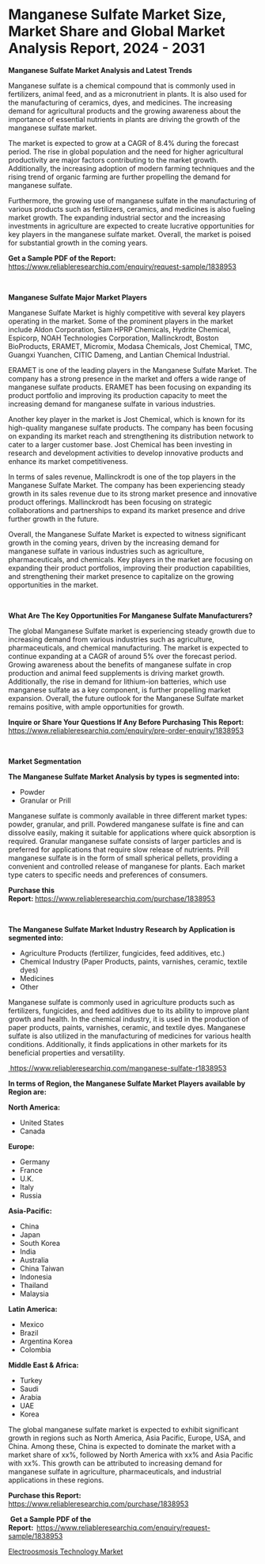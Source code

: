 <p><h1>Manganese Sulfate Market Size, Market Share and Global Market Analysis Report, 2024 - 2031</h1></p><p><strong>Manganese Sulfate Market Analysis and Latest Trends</strong></p>
<p><p>Manganese sulfate is a chemical compound that is commonly used in fertilizers, animal feed, and as a micronutrient in plants. It is also used for the manufacturing of ceramics, dyes, and medicines. The increasing demand for agricultural products and the growing awareness about the importance of essential nutrients in plants are driving the growth of the manganese sulfate market.</p><p>The market is expected to grow at a CAGR of 8.4% during the forecast period. The rise in global population and the need for higher agricultural productivity are major factors contributing to the market growth. Additionally, the increasing adoption of modern farming techniques and the rising trend of organic farming are further propelling the demand for manganese sulfate.</p><p>Furthermore, the growing use of manganese sulfate in the manufacturing of various products such as fertilizers, ceramics, and medicines is also fueling market growth. The expanding industrial sector and the increasing investments in agriculture are expected to create lucrative opportunities for key players in the manganese sulfate market. Overall, the market is poised for substantial growth in the coming years.</p></p>
<p><strong>Get a Sample PDF of the Report:&nbsp;</strong> <a href="https://www.reliableresearchiq.com/enquiry/request-sample/1838953">https://www.reliableresearchiq.com/enquiry/request-sample/1838953</a></p>
<p>&nbsp;</p>
<p><strong>Manganese Sulfate Major Market Players</strong></p>
<p><p>Manganese Sulfate Market is highly competitive with several key players operating in the market. Some of the prominent players in the market include Aldon Corporation, Sam HPRP Chemicals, Hydrite Chemical, Espicorp, NOAH Technologies Corporation, Mallinckrodt, Boston BioProducts, ERAMET, Micromix, Modasa Chemicals, Jost Chemical, TMC, Guangxi Yuanchen, CITIC Dameng, and Lantian Chemical Industrial.</p><p>ERAMET is one of the leading players in the Manganese Sulfate Market. The company has a strong presence in the market and offers a wide range of manganese sulfate products. ERAMET has been focusing on expanding its product portfolio and improving its production capacity to meet the increasing demand for manganese sulfate in various industries.</p><p>Another key player in the market is Jost Chemical, which is known for its high-quality manganese sulfate products. The company has been focusing on expanding its market reach and strengthening its distribution network to cater to a larger customer base. Jost Chemical has been investing in research and development activities to develop innovative products and enhance its market competitiveness.</p><p>In terms of sales revenue, Mallinckrodt is one of the top players in the Manganese Sulfate Market. The company has been experiencing steady growth in its sales revenue due to its strong market presence and innovative product offerings. Mallinckrodt has been focusing on strategic collaborations and partnerships to expand its market presence and drive further growth in the future.</p><p>Overall, the Manganese Sulfate Market is expected to witness significant growth in the coming years, driven by the increasing demand for manganese sulfate in various industries such as agriculture, pharmaceuticals, and chemicals. Key players in the market are focusing on expanding their product portfolios, improving their production capabilities, and strengthening their market presence to capitalize on the growing opportunities in the market.</p></p>
<p>&nbsp;</p>
<p><strong>What Are The Key Opportunities For Manganese Sulfate Manufacturers?</strong></p>
<p><p>The global Manganese Sulfate market is experiencing steady growth due to increasing demand from various industries such as agriculture, pharmaceuticals, and chemical manufacturing. The market is expected to continue expanding at a CAGR of around 5% over the forecast period. Growing awareness about the benefits of manganese sulfate in crop production and animal feed supplements is driving market growth. Additionally, the rise in demand for lithium-ion batteries, which use manganese sulfate as a key component, is further propelling market expansion. Overall, the future outlook for the Manganese Sulfate market remains positive, with ample opportunities for growth.</p></p>
<p><strong>Inquire or Share Your Questions If Any Before Purchasing This Report:</strong> <a href="https://www.reliableresearchiq.com/enquiry/pre-order-enquiry/1838953">https://www.reliableresearchiq.com/enquiry/pre-order-enquiry/1838953</a></p>
<p>&nbsp;</p>
<p><strong>Market Segmentation</strong></p>
<p><strong>The Manganese Sulfate Market Analysis by types is segmented into:</strong></p>
<p><ul><li>Powder</li><li>Granular or Prill</li></ul></p>
<p><p>Manganese sulfate is commonly available in three different market types: powder, granular, and prill. Powdered manganese sulfate is fine and can dissolve easily, making it suitable for applications where quick absorption is required. Granular manganese sulfate consists of larger particles and is preferred for applications that require slow release of nutrients. Prill manganese sulfate is in the form of small spherical pellets, providing a convenient and controlled release of manganese for plants. Each market type caters to specific needs and preferences of consumers.</p></p>
<p><strong>Purchase this Report:&nbsp;</strong><a href="https://www.reliableresearchiq.com/purchase/1838953">https://www.reliableresearchiq.com/purchase/1838953</a></p>
<p>&nbsp;</p>
<p><strong>The Manganese Sulfate Market Industry Research by Application is segmented into:</strong></p>
<p><ul><li>Agriculture Products (fertilizer, fungicides, feed additives, etc.)</li><li>Chemical Industry (Paper Products, paints, varnishes, ceramic, textile dyes)</li><li>Medicines</li><li>Other</li></ul></p>
<p><p>Manganese sulfate is commonly used in agriculture products such as fertilizers, fungicides, and feed additives due to its ability to improve plant growth and health. In the chemical industry, it is used in the production of paper products, paints, varnishes, ceramic, and textile dyes. Manganese sulfate is also utilized in the manufacturing of medicines for various health conditions. Additionally, it finds applications in other markets for its beneficial properties and versatility.</p></p>
<p><a href="https://www.reliableresearchiq.com/manganese-sulfate-r1838953">&nbsp;https://www.reliableresearchiq.com/manganese-sulfate-r1838953</a></p>
<p><strong>In terms of Region, the Manganese Sulfate Market Players available by Region are:</strong></p>
<p>
    <p> <strong> North America: </strong>
        <ul>
            <li>United States</li>
            <li>Canada</li>
        </ul>
        </p> 
    <p> <strong> Europe: </strong>
        <ul>
            <li>Germany</li>
            <li>France</li>
            <li>U.K.</li>
            <li>Italy</li>
            <li>Russia</li>
        </ul>
        </p> 
    <p> <strong> Asia-Pacific: </strong>
        <ul>
            <li>China</li>
            <li>Japan</li>
            <li>South Korea</li>
            <li>India</li>
            <li>Australia</li>
            <li>China Taiwan</li>
            <li>Indonesia</li>
            <li>Thailand</li>
            <li>Malaysia</li>
        </ul>
        </p> 
    <p> <strong> Latin America: </strong>
        <ul>
            <li>Mexico</li>
            <li>Brazil</li>
            <li>Argentina Korea</li>
            <li>Colombia</li>
        </ul>
        </p> 
    <p> <strong> Middle East & Africa: </strong>
        <ul>
            <li>Turkey</li>
            <li>Saudi</li>
            <li>Arabia</li>
            <li>UAE</li>
            <li>Korea</li>
        </ul>
    </p>
    </p>
<p><p>The global manganese sulfate market is expected to exhibit significant growth in regions such as North America, Asia Pacific, Europe, USA, and China. Among these, China is expected to dominate the market with a market share of xx%, followed by North America with xx% and Asia Pacific with xx%. This growth can be attributed to increasing demand for manganese sulfate in agriculture, pharmaceuticals, and industrial applications in these regions.</p></p>
<p><strong>Purchase this Report: </strong><a href="https://www.reliableresearchiq.com/purchase/1838953">https://www.reliableresearchiq.com/purchase/1838953</a></p>
<p>&nbsp;<strong>Get a Sample PDF of the Report:&nbsp;&nbsp;</strong><a href="https://www.reliableresearchiq.com/enquiry/request-sample/1838953">https://www.reliableresearchiq.com/enquiry/request-sample/1838953</a></p>
<p><strong></strong></p>
<p><p><a href="https://github.com/marloy8/Market-Research-Report-List-5/blob/main/electroosmosis-technology-market.md">Electroosmosis Technology Market</a></p></p>